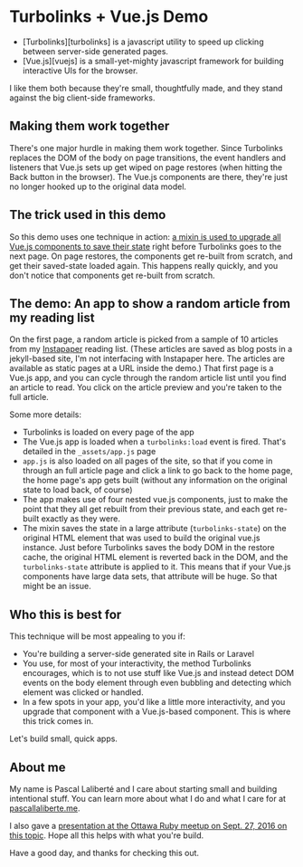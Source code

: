 # Turbolinks + Vue.js Demo

* [Turbolinks][turbolinks] is a javascript utility to speed up clicking between server-side generated pages.
* [Vue.js][vuejs] is a small-yet-mighty javascript framework for building interactive UIs for the browser.

I like them both because they're small, thoughtfully made, and they stand against the big client-side frameworks.

## Making them work together

There's one major hurdle in making them work together. Since Turbolinks replaces the DOM of the body on page transitions, the event handlers and listeners that Vue.js sets up get wiped on page restores (when hitting the Back button in the browser). The Vue.js components are there, they're just no longer hooked up to the original data model.

## The trick used in this demo

So this demo uses one technique in action: [a mixin is used to upgrade all Vue.js components to save their state][mixin] right before Turbolinks goes to the next page. On page restores, the components get re-built from scratch, and get their saved-state loaded again. This happens really quickly, and you don't notice that components get re-built from scratch.

[mixin]: ./blob/master/_assets/vue/mixins/vue-turbolinks.js

## The demo: An app to show a random article from my reading list

On the first page, a random article is picked from a sample of 10 articles from my [Instapaper][instapaper] reading list. (These articles are saved as blog posts in a jekyll-based site, I'm not interfacing with Instapaper here. The articles are available as static pages at a URL inside the demo.) That first page is a Vue.js app, and you can cycle through the random article list until you find an article to read. You click on the article preview and you're taken to the full article.

[instapaper]: https://www.instapaper.com

Some more details:

* Turbolinks is loaded on every page of the app
* The Vue.js app is loaded when a `turbolinks:load` event is fired. That's detailed in the `_assets/app.js` page
* `app.js` is also loaded on all pages of the site, so that if you come in through an full article page and click a link to go back to the home page, the home page's app gets built (without any information on the original state to load back, of course)
* The app makes use of four nested vue.js components, just to make the point that they all get rebuilt from their previous state, and each get re-built exactly as they were.
* The mixin saves the state in a large attribute (`turbolinks-state`) on the original HTML element that was  used to build the original vue.js instance. Just before Turbolinks saves the body DOM in the restore cache, the original HTML element is reverted back in the DOM, and the `turbolinks-state` attribute is applied to it. This means that if your Vue.js components have large data sets, that attribute will be huge. So that might be an issue.

## Who this is best for

This technique will be most appealing to you if:

* You're building a server-side generated site in Rails or Laravel
* You use, for most of your interactivity, the method Turbolinks encourages, which is to not use stuff like Vue.js and instead detect DOM events on the body element through even bubbling and detecting which element was clicked or handled.
* In a few spots in your app, you'd like a little more interactivity, and you upgrade that component with a Vue.js-based component. This is where this trick comes in.

Let's build small, quick apps.

## About me

My name is Pascal Laliberté and I care about starting small and building intentional stuff. You can learn more about what I do and what I care for at [pascallaliberte.me](http://pascallaliberte.me).

I also gave a [presentation at the Ottawa Ruby  meetup on Sept. 27, 2016 on this topic](https://speakerdeck.com/pascallaliberte/making-turbolinks-work-with-vue-dot-js-fast-server-generated-pages-with-reactive-front-end-components). Hope all this helps with what you're build.

Have a good day, and thanks for checking this out.
